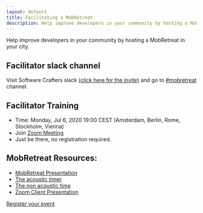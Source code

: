 ```yaml
---
layout: default
title: Facilitating a MobRetreat
description: Help improve developers in your community by hosting a MobRetreat in your city
---
```


Help improve developers in your community by hosting a MobRetreat in your city.

## Facilitator slack channel

Visit Software Crafters slack [(click here for the invite)](https://slack.softwarecrafters.org/) and go to [#mobretreat](https://softwarecrafters.slack.com/messages/C012EAHF3HU) channel.

## Facilitator Training

- Time: Monday, Jul 6, 2020 19:00 CEST (Amsterdam, Berlin, Rome, Stockholm, Vienna)
- Join [Zoom Meeting](https://us02web.zoom.us/j/82780496554)
- Just be there, no registration required.

## MobRetreat Resources:

- [MobRetreat Presentation](https://docs.google.com/presentation/d/18nyk8HeQxFfAPzvq7vV1TnZH3JxyhpRdgcs-3zsqz0w/edit?usp=sharing)
- [The acoustic timer](https://www.online-stopwatch.com/full-screen-interval-timer/?c=80wgdfd2hg)
- [The non acoustic time](https://mobti.me/)
- [Zoom Client Presentation](https://docs.google.com/presentation/d/17LrVyv_qNCfbjrpnQXP5nwTP0SQ0Dimtn_HCi6QJfe0/edit?usp=sharing)

<div class="hosting">
    <a class="button" href="https://forms.gle/xkJutmwAAiH6ACU5A" target="_blank" rel="noopener noreferrer">Register your event</a>
</div>